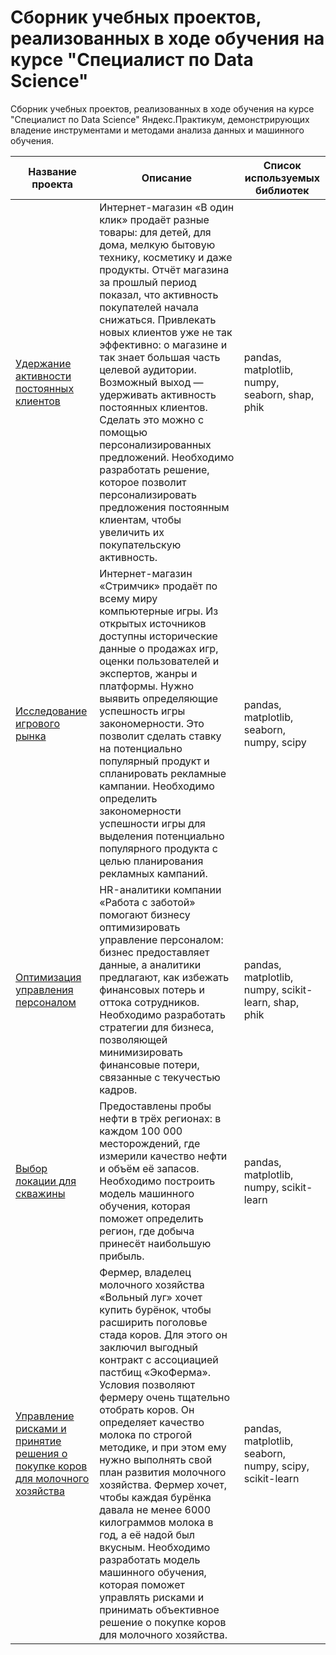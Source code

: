 # Сборник учебных проектов, реализованных в ходе обучения на курсе "Специалист по Data Science"
Сборник учебных проектов, реализованных в ходе обучения на курсе "Специалист по Data Science" Яндекс.Практикум, демонстрирующих владение инструментами и методами анализа данных и машинного обучения.

| Название проекта | Описание | Список используемых библиотек |
|----------------|---------|----------------|
| [Удержание активности постоянных клиентов](https://github.com/julia-popova-99/Projects/blob/main/Customer_activity_retention.ipynb) | Интернет-магазин «В один клик» продаёт разные товары: для детей, для дома, мелкую бытовую технику, косметику и даже продукты. Отчёт магазина за прошлый период показал, что активность покупателей начала снижаться. Привлекать новых клиентов уже не так эффективно: о магазине и так знает большая часть целевой аудитории. Возможный выход — удерживать активность постоянных клиентов. Сделать это можно с помощью персонализированных предложений. Необходимо разработать решение, которое позволит персонализировать предложения постоянным клиентам, чтобы увеличить их покупательскую активность.| pandas, matplotlib, numpy, seaborn, shap, phik|
| [Исследование игрового рынка](https://github.com/julia-popova-99/Projects/blob/main/Gaming_market_research.ipynb) | Интернет-магазин «Стримчик» продаёт по всему миру компьютерные игры. Из открытых источников доступны исторические данные о продажах игр, оценки пользователей и экспертов, жанры и платформы. Нужно выявить определяющие успешность игры закономерности. Это позволит сделать ставку на потенциально популярный продукт и спланировать рекламные кампании. Необходимо определить закономерности успешности игры для выделения потенциально популярного продукта с целью планирования рекламных кампаний.| pandas, matplotlib, seaborn, numpy, scipy |
| [Оптимизация управления персоналом](https://github.com/julia-popova-99/Projects/blob/main/Optimization_of_personnel_management.ipynb) | HR-аналитики компании «Работа с заботой» помогают бизнесу оптимизировать управление персоналом: бизнес предоставляет данные, а аналитики предлагают, как избежать финансовых потерь и оттока сотрудников. Необходимо разработать стратегии для бизнеса, позволяющей минимизировать финансовые потери, связанные с текучестью кадров.| pandas, matplotlib, numpy, scikit-learn, shap, phik |
| [Выбор локации для скважины](https://github.com/julia-popova-99/Projects/blob/main/Predicting-the-profitability-of-oil-wells.ipynb) | Предоставлены пробы нефти в трёх регионах: в каждом 100 000 месторождений, где измерили качество нефти и объём её запасов. Необходимо построить модель машинного обучения, которая поможет определить регион, где добыча принесёт наибольшую прибыль. | pandas, matplotlib, numpy, scikit-learn |
| [Управление рисками и принятие решения о покупке коров для молочного хозяйства](https://github.com/julia-popova-99/Projects/blob/main/Risk_management.ipynb) | Фермер, владелец молочного хозяйства «Вольный луг» хочет купить бурёнок, чтобы расширить поголовье стада коров. Для этого он заключил выгодный контракт с ассоциацией пастбищ «ЭкоФерма». Условия позволяют фермеру очень тщательно отобрать коров. Он определяет качество молока по строгой методике, и при этом ему нужно выполнять свой план развития молочного хозяйства. Фермер хочет, чтобы каждая бурёнка давала не менее 6000 килограммов молока в год, а её надой был вкусным. Необходимо разработать модель машинного обучения, которая поможет управлять рисками и принимать объективное решение о покупке коров для молочного хозяйства. | pandas, matplotlib, seaborn, numpy, scipy, scikit-learn |
